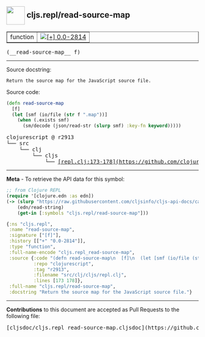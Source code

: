 ## <img width="48px" valign="middle" src="http://i.imgur.com/Hi20huC.png"> cljs.repl/read-source-map

 <table border="1">
<tr>

<td>function</td>
<td><a href="https://github.com/cljsinfo/cljs-api-docs/tree/0.0-2814"><img valign="middle" alt="[+] 0.0-2814" src="https://img.shields.io/badge/+-0.0--2814-lightgrey.svg"></a> </td>
</tr>
</table>

 <samp>
(__read-source-map__ f)<br>
</samp>

---




Source docstring:

```
Return the source map for the JavaScript source file.
```

Source code:

```clj
(defn read-source-map
  [f]
  (let [smf (io/file (str f ".map"))]
    (when (.exists smf)
      (sm/decode (json/read-str (slurp smf) :key-fn keyword)))))
```

 <pre>
clojurescript @ r2913
└── src
    └── clj
        └── cljs
            └── <ins>[repl.clj:173-178](https://github.com/clojure/clojurescript/blob/r2913/src/clj/cljs/repl.clj#L173-L178)</ins>
</pre>


---

__Meta__ - To retrieve the API data for this symbol:

```clj
;; from Clojure REPL
(require '[clojure.edn :as edn])
(-> (slurp "https://raw.githubusercontent.com/cljsinfo/cljs-api-docs/catalog/cljs-api.edn")
    (edn/read-string)
    (get-in [:symbols "cljs.repl/read-source-map"]))
```

```clj
{:ns "cljs.repl",
 :name "read-source-map",
 :signature ["[f]"],
 :history [["+" "0.0-2814"]],
 :type "function",
 :full-name-encode "cljs.repl_read-source-map",
 :source {:code "(defn read-source-map\n  [f]\n  (let [smf (io/file (str f \".map\"))]\n    (when (.exists smf)\n      (sm/decode (json/read-str (slurp smf) :key-fn keyword)))))",
          :repo "clojurescript",
          :tag "r2913",
          :filename "src/clj/cljs/repl.clj",
          :lines [173 178]},
 :full-name "cljs.repl/read-source-map",
 :docstring "Return the source map for the JavaScript source file."}

```

---

__Contributions__ to this document are accepted as Pull Requests to the following file:

 <pre>
[cljsdoc/cljs.repl_read-source-map.cljsdoc](https://github.com/cljsinfo/cljs-api-docs/blob/master/cljsdoc/cljs.repl_read-source-map.cljsdoc)
</pre>

